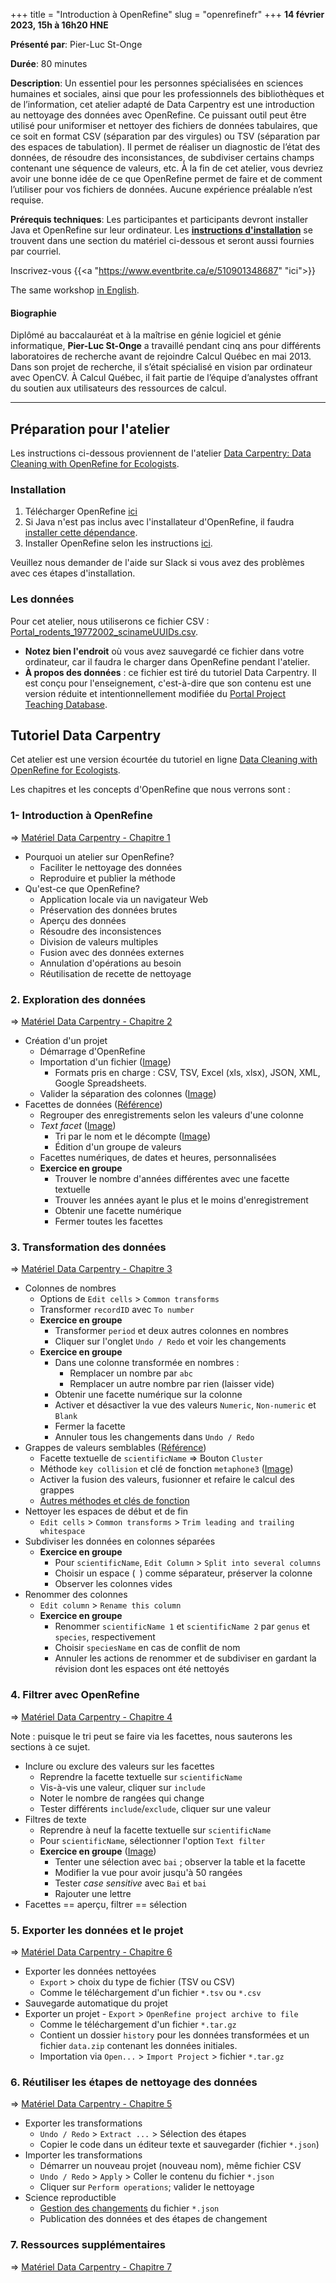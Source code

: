 +++
title = "Introduction à OpenRefine"
slug = "openrefinefr"
+++
**14 février 2023, 15h à 16h20 HNE**

**Présenté par**: Pier-Luc St-Onge

**Durée**: 80 minutes

**Description**: Un essentiel pour les personnes spécialisées en sciences humaines et sociales, ainsi que pour
les professionnels des bibliothèques et de l’information, cet atelier adapté de Data Carpentry est une
introduction au nettoyage des données avec OpenRefine. Ce puissant outil peut être utilisé pour uniformiser et
nettoyer des fichiers de données tabulaires, que ce soit en format CSV (séparation par des virgules) ou TSV
(séparation par des espaces de tabulation). Il permet de réaliser un diagnostic de l’état des données, de
résoudre des inconsistances, de subdiviser certains champs contenant une séquence de valeurs, etc. À la fin de
cet atelier, vous devriez avoir une bonne idée de ce que OpenRefine permet de faire et de comment l’utiliser
pour vos fichiers de données. Aucune expérience préalable n’est requise.

**Prérequis techniques**: Les participantes et participants devront installer
Java et OpenRefine sur leur ordinateur.
Les [**instructions d'installation**](#préparation-pour-latelier) se trouvent
dans une section du matériel ci-dessous et seront aussi fournies par courriel.

Inscrivez-vous {{<a "https://www.eventbrite.ca/e/510901348687" "ici">}}

The same workshop [in English](/openrefine).

#### Biographie

Diplômé au baccalauréat et à la maîtrise en génie logiciel et génie informatique, **Pier-Luc St-Onge** a
travaillé pendant cinq ans pour différents laboratoires de recherche avant de rejoindre Calcul Québec en
mai 2013. Dans son projet de recherche, il s’était spécialisé en vision par ordinateur avec OpenCV. À Calcul
Québec, il fait partie de l’équipe d’analystes offrant du soutien aux utilisateurs des ressources de calcul.

<!-- {{< vimeo 690948795 >}} -->
<!-- <br> -->

<!-- - [Watch this session on Vimeo](https://vimeo.com/690948795) -->
-----

## Préparation pour l'atelier

Les instructions ci-dessous proviennent de l'atelier
[Data Carpentry: Data Cleaning with OpenRefine for Ecologists](https://datacarpentry.org/OpenRefine-ecology-lesson/setup.html).

### Installation

1. Télécharger OpenRefine
   [ici](https://openrefine.org/download.html)
2. Si Java n'est pas inclus avec l'installateur d'OpenRefine, il faudra
   [installer cette dépendance](https://openrefine.org/docs/manual/installing#system-requirements).
3. Installer OpenRefine selon les instructions
   [ici](https://openrefine.org/docs/manual/installing#installing-or-upgrading).

Veuillez nous demander de l'aide sur Slack si vous avez des problèmes avec
ces étapes d'installation.

### Les données

Pour cet atelier, nous utiliserons ce fichier CSV :
[Portal_rodents_19772002_scinameUUIDs.csv](https://ndownloader.figshare.com/files/7823341).
* **Notez bien l'endroit** où vous avez sauvegardé ce fichier dans votre
  ordinateur, car il faudra le charger dans OpenRefine pendant l'atelier.
* **À propos des données** : ce fichier est tiré du tutoriel Data Carpentry.
  Il est conçu pour l'enseignement, c'est-à-dire que son contenu est
  une version réduite et intentionnellement modifiée du
  [Portal Project Teaching Database](https://figshare.com/articles/dataset/Portal_Project_Teaching_Database/1314459).

## Tutoriel Data Carpentry

Cet atelier est une version écourtée du tutoriel en ligne
[Data Cleaning with OpenRefine for Ecologists](https://datacarpentry.org/OpenRefine-ecology-lesson/).

Les chapitres et les concepts d'OpenRefine que nous verrons sont :

### 1- Introduction à OpenRefine
=> [Matériel Data Carpentry - Chapitre 1](https://datacarpentry.org/OpenRefine-ecology-lesson/01-getting-started/index.html)

* Pourquoi un atelier sur OpenRefine?
  * Faciliter le nettoyage des données
  * Reproduire et publier la méthode
* Qu'est-ce que OpenRefine?
  * Application locale via un navigateur Web
  * Préservation des données brutes
  * Aperçu des données
  * Résoudre des inconsistences
  * Division de valeurs multiples
  * Fusion avec des données externes
  * Annulation d'opérations au besoin
  * Réutilisation de recette de nettoyage

### 2. Exploration des données

=> [Matériel Data Carpentry - Chapitre 2](https://datacarpentry.org/OpenRefine-ecology-lesson/02-exploring-data/index.html)

* Création d'un projet
  * Démarrage d'OpenRefine
  * Importation d'un fichier
    ([Image](https://datacarpentry.org/OpenRefine-ecology-lesson/fig/openrefine-create-project.png))
    * Formats pris en charge :
      CSV, TSV, Excel (xls, xlsx), JSON, XML, Google Spreadsheets.
  * Valider la séparation des colonnes
    ([Image](https://datacarpentry.org/OpenRefine-ecology-lesson/fig/openrefine-data-import.png))
* Facettes de données ([Référence](https://docs.openrefine.org/manual/facets))
  * Regrouper des enregistrements selon les valeurs d'une colonne
  * *Text facet*
    ([Image](https://datacarpentry.org/OpenRefine-ecology-lesson/fig/ORFacetMenu.png))
    * Tri par le nom et le décompte
      ([Image](https://datacarpentry.org/OpenRefine-ecology-lesson/fig/ORFacetedScientificName.png))
    * Édition d'un groupe de valeurs
  * Facettes numériques, de dates et heures, personnalisées
  * **Exercice en groupe**
    * Trouver le nombre d'années différentes avec une facette textuelle
    * Trouver les années ayant le plus et le moins d'enregistrement
    * Obtenir une facette numérique
    * Fermer toutes les facettes

### 3. Transformation des données

=> [Matériel Data Carpentry - Chapitre 3](https://datacarpentry.org/OpenRefine-ecology-lesson/03-transforming-data/index.html)

* Colonnes de nombres
  * Options de `Edit cells` > `Common transforms`
  * Transformer `recordID` avec `To number`
  * **Exercice en groupe**
    * Transformer `period` et deux autres colonnes en nombres
    * Cliquer sur l'onglet `Undo / Redo` et voir les changements
  * **Exercice en groupe**
    * Dans une colonne transformée en nombres :
      * Remplacer un nombre par `abc`
      * Remplacer un autre nombre par rien (laisser vide)
    * Obtenir une facette numérique sur la colonne
    * Activer et désactiver la vue des valeurs
      `Numeric`, `Non-numeric` et `Blank`
    * Fermer la facette
    * Annuler tous les changements dans `Undo / Redo`
* Grappes de valeurs semblables
  ([Référence](https://openrefine.org/docs/manual/cellediting#cluster-and-edit))
  * Facette textuelle de `scientificName` => Bouton `Cluster`
  * Méthode `key collision` et clé de fonction `metaphone3`
    ([Image](https://datacarpentry.org/OpenRefine-ecology-lesson/fig/openrefine-clustering.png))
  * Activer la fusion des valeurs, fusionner et refaire le calcul des grappes
  * [Autres méthodes et clés de fonction](https://openrefine.org/docs/manual/cellediting#clustering-methods)
* Nettoyer les espaces de début et de fin
  * `Edit cells` > `Common transforms` > `Trim leading and trailing whitespace`
* Subdiviser les données en colonnes séparées
  * **Exercice en groupe**
    * Pour `scientificName`, `Edit Column` > `Split into several columns`
    * Choisir un espace (` `) comme séparateur, préserver la colonne
    * Observer les colonnes vides
* Renommer des colonnes
  * `Edit column` > `Rename this column`
  * **Exercice en groupe**
    * Renommer `scientificName 1` et `scientificName 2`
      par `genus` et `species`, respectivement
    * Choisir `speciesName` en cas de conflit de nom
    * Annuler les actions de renommer et de subdiviser en gardant
      la révision dont les espaces ont été nettoyés

### 4. Filtrer avec OpenRefine

=> [Matériel Data Carpentry - Chapitre 4](https://datacarpentry.org/OpenRefine-ecology-lesson/04-filter-exclude-sort/index.html)

Note : puisque le tri peut se faire via les facettes,
nous sauterons les sections à ce sujet.

* Inclure ou exclure des valeurs sur les facettes
  * Reprendre la facette textuelle sur `scientificName`
  * Vis-à-vis une valeur, cliquer sur `include`
  * Noter le nombre de rangées qui change
  * Tester différents `include`/`exclude`, cliquer sur une valeur
* Filtres de texte
  * Reprendre à neuf la facette textuelle sur `scientificName`
  * Pour `scientificName`, sélectionner l'option `Text filter`
  * **Exercice en groupe**
    ([Image](https://datacarpentry.org/OpenRefine-ecology-lesson/fig/openrefine-filtering.png))
    * Tenter une sélection avec `bai` ; observer la table et la facette
    * Modifier la vue pour avoir jusqu'à 50 rangées
    * Tester *case sensitive* avec `Bai` et `bai`
    * Rajouter une lettre
* Facettes == aperçu, filtrer == sélection

### 5. Exporter les données et le projet

=> [Matériel Data Carpentry - Chapitre 6](https://datacarpentry.org/OpenRefine-ecology-lesson/06-exporting-data/index.html)

* Exporter les données nettoyées
  * `Export` > choix du type de fichier (TSV ou CSV)
  * Comme le téléchargement d'un fichier `*.tsv` ou `*.csv`
* Sauvegarde automatique du projet
* Exporter un projet - `Export` > `OpenRefine project archive to file`
  * Comme le téléchargement d'un fichier `*.tar.gz`
  * Contient un dossier `history` pour les données transformées
    et un fichier `data.zip` contenant les données initiales.
  * Importation via `Open...` > `Import Project` > fichier `*.tar.gz`

### 6. Réutiliser les étapes de nettoyage des données

=> [Matériel Data Carpentry - Chapitre 5](https://datacarpentry.org/OpenRefine-ecology-lesson/05-exporting-cleaning-steps/index.html)

* Exporter les transformations
  * `Undo / Redo` > `Extract ...` > Sélection des étapes
  * Copier le code dans un éditeur texte et sauvegarder (fichier `*.json`)
* Importer les transformations
  * Démarrer un nouveau projet (nouveau nom), même fichier CSV
  * `Undo / Redo` > `Apply` > Coller le contenu du fichier `*.json`
  * Cliquer sur `Perform operations`; valider le nettoyage
* Science reproductible
  * [Gestion des changements](https://swcarpentry.github.io/git-novice/)
    du fichier `*.json`
  * Publication des données et des étapes de changement

### 7. Ressources supplémentaires

=> [Matériel Data Carpentry - Chapitre 7](https://datacarpentry.org/OpenRefine-ecology-lesson/07-resources/index.html)
